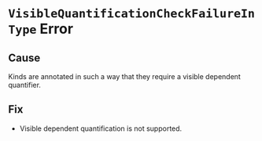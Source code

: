 # `VisibleQuantificationCheckFailureInType` Error

## Cause

Kinds are annotated in such a way that they require a visible dependent quantifier.

## Fix

- Visible dependent quantification is not supported.
